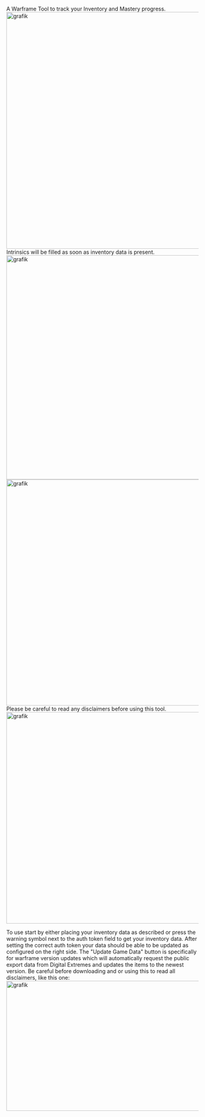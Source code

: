 A Warframe Tool to track your Inventory and Mastery progress.
<img width="1269" height="621" alt="grafik" src="https://github.com/user-attachments/assets/5d530741-5bfb-47d9-92d7-f47d7e5b3ba9" />
Intrinsics will be filled as soon as inventory data is present.
<img width="1278" height="588" alt="grafik" src="https://github.com/user-attachments/assets/6c7d00aa-5aa8-4f4c-81ae-b3e1af1c5045" />
<img width="959" height="593" alt="grafik" src="https://github.com/user-attachments/assets/14a5650c-05ae-4489-a642-4adb010582a2" />
Please be careful to read any disclaimers before using this tool.
<img width="1249" height="555" alt="grafik" src="https://github.com/user-attachments/assets/a6f7cffc-8cd3-4536-bcb1-c5c85bccec1f" />

To use start by either placing your inventory data as described or press the warning symbol next to the auth token field to get your inventory data.
After setting the correct auth token your data should be able to be updated as configured on the right side.
The "Update Game Data" button is specifically for warframe version updates which will automatically request the public export data from Digital Extremes and updates the items to the newest version.
Be careful before downloading and or using this to read all disclaimers, like this one:
<img width="508" height="341" alt="grafik" src="https://github.com/user-attachments/assets/8332cde2-5feb-49b7-977b-6287b2285f33" />
